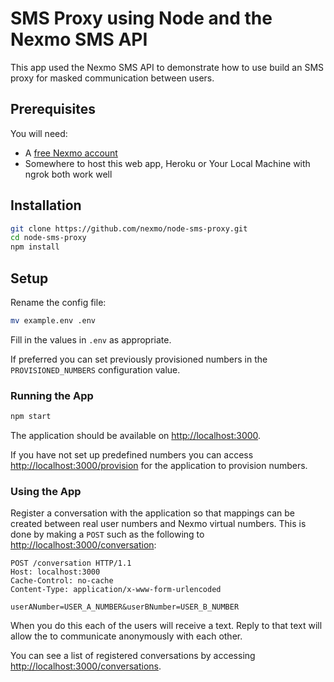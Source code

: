 # SMS Proxy using Node and the Nexmo SMS API

This app used the Nexmo SMS API to demonstrate how to use build an SMS proxy for masked communication between users.

## Prerequisites

You will need:

* A [free Nexmo account](https://dashboard.nexmo.com/sign-up)
* Somewhere to host this web app, Heroku or Your Local Machine with ngrok both work well

## Installation

```sh
git clone https://github.com/nexmo/node-sms-proxy.git
cd node-sms-proxy
npm install
```

## Setup

Rename the config file:

```sh
mv example.env .env
```

Fill in the values in `.env` as appropriate.

If preferred you can set previously provisioned numbers in the `PROVISIONED_NUMBERS` configuration value.

### Running the App

```sh
npm start
```

The application should be available on <http://localhost:3000>.

If you have not set up predefined numbers you can access <http://localhost:3000/provision> for the application to provision numbers.

### Using the App

Register a conversation with the application so that mappings can be created between real user numbers and Nexmo virtual numbers. This is done by making a `POST` such as the following to <http://localhost:3000/conversation>:

```
POST /conversation HTTP/1.1
Host: localhost:3000
Cache-Control: no-cache
Content-Type: application/x-www-form-urlencoded

userANumber=USER_A_NUMBER&userBNumber=USER_B_NUMBER
```

When you do this each of the users will receive a text. Reply to that text will allow the to communicate anonymously with each other.

You can see a list of registered conversations by accessing <http://localhost:3000/conversations>.
